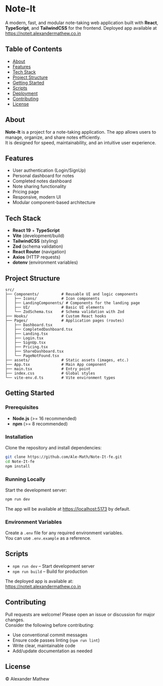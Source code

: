 # Note-It

A modern, fast, and modular note-taking web application built with **React**, **TypeScript**, and **TailwindCSS** for the frontend. Deployed app available at https://noteit.alexandermathew.co.in

## Table of Contents

- [About](#about)
- [Features](#features)
- [Tech Stack](#tech-stack)
- [Project Structure](#project-structure)
- [Getting Started](#getting-started)
- [Scripts](#scripts)
- [Deployment](#deployment)
- [Contributing](#contributing)
- [License](#license)

## About

**Note-It** is a project for a note-taking application. The app allows users to manage, organize, and share notes efficiently.  
It is designed for speed, maintainability, and an intuitive user experience.

## Features

- User authentication (Login/SignUp)
- Personal dashboard for notes
- Completed notes dashboard
- Note sharing functionality
- Pricing page
- Responsive, modern UI
- Modular component-based architecture

## Tech Stack

- **React 19** + **TypeScript**
- **Vite** (development/build)
- **TailwindCSS** (styling)
- **Zod** (schema validation)
- **React Router** (navigation)
- **Axios** (HTTP requests)
- **dotenv** (environment variables)

## Project Structure

```
src/
├── Components/          # Reusable UI and logic components
│   ├── Icons/           # Icon components
│   ├── LandingComponents/ # Components for the landing page
│   ├── UI/              # Basic UI elements
│   └── ZodSchema.tsx    # Schema validation with Zod
├── Hooks/               # Custom React hooks
├── Pages/               # Application pages (routes)
│   ├── Dashboard.tsx
│   ├── CompletedDashboard.tsx
│   ├── Landing.tsx
│   ├── Login.tsx
│   ├── SignUp.tsx
│   ├── Pricing.tsx
│   ├── ShareDashboard.tsx
│   └── PageNotFound.tsx
├── assets/              # Static assets (images, etc.)
├── App.tsx              # Main App component
├── main.tsx             # Entry point
├── index.css            # Global styles
└── vite-env.d.ts        # Vite environment types
```

## Getting Started

### Prerequisites

- **Node.js** (>= 16 recommended)
- **npm** (>= 8 recommended)

### Installation

Clone the repository and install dependencies:

```bash
git clone https://github.com/Ale-Math/Note-It-fe.git
cd Note-It-fe
npm install
```

### Running Locally

Start the development server:

```bash
npm run dev
```

The app will be available at [https://localhost:5173](http://localhost:5173) by default.

### Environment Variables

Create a `.env` file for any required environment variables.  
You can use `.env.example` as a reference.

## Scripts

- `npm run dev` – Start development server
- `npm run build` – Build for production

The deployed app is available at:  
https://noteit.alexandermathew.co.in

## Contributing

Pull requests are welcome! Please open an issue or discussion for major changes.  
Consider the following before contributing:

- Use conventional commit messages
- Ensure code passes linting (`npm run lint`)
- Write clear, maintainable code
- Add/update documentation as needed

## License

© Alexander Mathew
